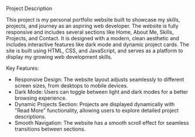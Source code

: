 Project Description

This project is my personal portfolio website built to showcase my skills, projects, and journey as an aspiring web developer. The website is fully responsive and includes several sections like Home, About Me, Skills, Projects, and Contact. It is designed with a modern, clean aesthetic and includes interactive features like dark mode and dynamic project cards. The site is built using HTML, CSS, and JavaScript, and serves as a platform to display my growing web development skills.

Key Features:
- Responsive Design: The website layout adjusts seamlessly to different screen sizes, from desktops to mobile devices.
- Dark Mode: Users can toggle between light and dark modes for a better browsing experience.
- Dynamic Projects Section: Projects are displayed dynamically with "Read More" functionality, allowing users to explore detailed project descriptions.
- Smooth Navigation: The website has a smooth scroll effect for seamless transitions between sections.
